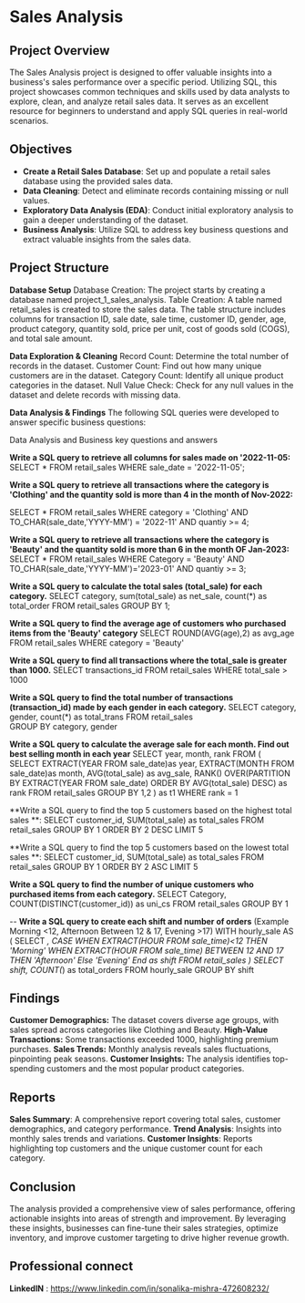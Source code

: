 
# Sales Analysis







## Project Overview
The Sales Analysis project is designed to offer valuable insights into a business's sales performance over a specific period. Utilizing SQL, this project showcases common techniques and skills used by data analysts to explore, clean, and analyze retail sales data. It serves as an excellent resource for beginners to understand and apply SQL queries in real-world scenarios.
## Objectives
- **Create a Retail Sales Database**: Set up and populate a retail sales database using the provided sales data.
- **Data Cleaning**: Detect and eliminate records containing missing or null values.
- **Exploratory Data Analysis (EDA)**: Conduct initial exploratory analysis to gain a deeper understanding of the dataset.
- **Business Analysis**: Utilize SQL to address key business questions and extract valuable insights from the sales data.
## Project Structure
 **Database Setup**
Database Creation: The project starts by creating a database named project_1_sales_analysis.
Table Creation: A table named retail_sales is created to store the sales data. The table structure includes columns for transaction ID, sale date, sale time, customer ID, gender, age, product category, quantity sold, price per unit, cost of goods sold (COGS), and total sale amount.

**Data Exploration & Cleaning**
Record Count: Determine the total number of records in the dataset.
Customer Count: Find out how many unique customers are in the dataset.
Category Count: Identify all unique product categories in the dataset.
Null Value Check: Check for any null values in the dataset and delete records with missing data.

**Data Analysis & Findings**
The following SQL queries were developed to answer specific business questions:

 Data Analysis and Business key questions and answers


 **Write a SQL query to retrieve all columns for sales made on '2022-11-05:**
SELECT *
FROM retail_sales
WHERE sale_date = '2022-11-05';

**Write a SQL query to retrieve all transactions where the category is 'Clothing' and the quantity sold is more than 4 in the month of Nov-2022:**

SELECT *
FROM retail_sales
WHERE 
     category = 'Clothing' 
	 AND 
	 TO_CHAR(sale_date,'YYYY-MM') = '2022-11'
	 AND
	 quantiy >= 4;
	 
**Write a SQL query to retrieve all transactions where the category is 'Beauty' and the quantity sold is more than 6 in the month OF Jan-2023:**
SELECT *
FROM retail_sales
WHERE Category = 'Beauty' 
AND
TO_CHAR(sale_date,'YYYY-MM')='2023-01'
AND
quantiy >= 3;
      
	  

**Write a SQL query to calculate the total sales (total_sale) for each category.**
SELECT 
  category,
  sum(total_sale) as net_sale,
  count(*) as total_order
FROM retail_sales
GROUP BY 1;

**Write a SQL query to find the average age of customers who purchased items from the 'Beauty' category**
SELECT 
     ROUND(AVG(age),2) as avg_age
FROM retail_sales
WHERE category = 'Beauty'

**Write a SQL query to find all transactions where the total_sale is greater than 1000.**
 SELECT transactions_id
 FROM retail_sales
 WHERE total_sale > 1000

**Write a SQL query to find the total number of transactions (transaction_id) made by each gender in each category.**
SELECT 
      category,
	  gender,
	  count(*) as total_trans
FROM retail_sales	  	  
GROUP BY
       category,
	   gender

**Write a SQL query to calculate the average sale for each month. Find out best selling month in each year**
SELECT 
      year,
	  month,
	  rank
FROM
(	  
SELECT
	     EXTRACT(YEAR FROM sale_date)as year,
		 EXTRACT(MONTH FROM sale_date)as month,
		 AVG(total_sale) as avg_sale,
		 RANK() OVER(PARTITION BY EXTRACT(YEAR FROM sale_date) ORDER BY AVG(total_sale) DESC) as rank
FROM retail_sales
GROUP BY 1,2
) as t1
WHERE rank = 1

**Write a SQL query to find the top 5 customers based on the highest total sales **:
SELECT 
      customer_id,
	  SUM(total_sale) as total_sales
FROM retail_sales
GROUP BY 1
ORDER BY 2 DESC
LIMIT 5

**Write a SQL query to find the top 5 customers based on the lowest total sales **:
SELECT
      customer_id,
	  SUM(total_sale) as total_sales
FROM retail_sales
GROUP BY 1
ORDER BY 2 ASC
LIMIT 5

**Write a SQL query to find the number of unique customers who purchased items from each category.**
SELECT 
      Category,
	  COUNT(DISTINCT(customer_id)) as uni_cs
FROM retail_sales
GROUP BY 1

-- **Write a SQL query to create each shift and number of orders** (Example Morning <12, Afternoon Between 12 & 17, Evening >17)
WITH hourly_sale
AS
(
SELECT *,
      CASE
	      WHEN EXTRACT(HOUR FROM sale_time)<12 THEN 'Morning'
		  WHEN EXTRACT(HOUR FROM sale_time) BETWEEN 12 AND 17 THEN 'Afternoon'
		  Else 'Evening'
	  End as shift
FROM retail_sales
)
SELECT 
      shift,
	  COUNT(*) as total_orders
FROM hourly_sale
GROUP BY shift

## Findings
**Customer Demographics:** The dataset covers diverse age groups, with sales spread across categories like Clothing and Beauty.
**High-Value Transactions:** Some transactions exceeded 1000, highlighting premium purchases.
**Sales Trends:** Monthly analysis reveals sales fluctuations, pinpointing peak seasons.
**Customer Insights:** The analysis identifies top-spending customers and the most popular product categories.
## Reports
**Sales Summary**: A comprehensive report covering total sales, customer demographics, and category performance.
**Trend Analysis**: Insights into monthly sales trends and variations.
 **Customer Insights**: Reports highlighting top customers and the unique customer count for each category.
## Conclusion
The analysis provided a comprehensive view of sales performance, offering actionable insights into areas of strength and improvement. By leveraging these insights, businesses can fine-tune their sales strategies, optimize inventory, and improve customer targeting to drive higher revenue growth.


## Professional connect
**LinkedIN** : https://www.linkedin.com/in/sonalika-mishra-472608232/